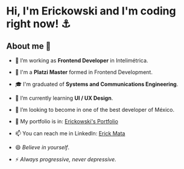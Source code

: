 # Hi, I'm Erickowski and I'm coding right now! ⚓

## About me 🤖

- 🔭 I’m working as __Frontend Developer__ in Intelimétrica.

- 💚 I'm a __Platzi Master__ formed in Frontend Development.

- 🎓 I'm graduated of __Systems and Communications Engineering__.

- 🌱 I’m currently learning __UI / UX Design__.

- 🤔 I’m looking to become in one of the best developer of México.

- 💼 My portfolio is in: [Erickowski's Portfolio](https://erickowski.github.io/)

- 📫 You can reach me in LinkedIn: [Erick Mata](https://www.linkedin.com/in/erick-mata/)

- 😄 _Believe in yourself_.

- ⚡ _Always progressive, never depressive_.
